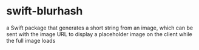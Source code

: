 # swift-blurhash
a Swift package that generates a short string from an image, which can be sent with the image URL to display a placeholder image on the client while the full image loads
